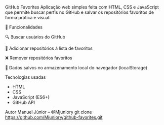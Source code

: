 GitHub Favorites
Aplicação web simples feita com HTML, CSS e JavaScript que permite buscar perfis no GitHub e salvar os repositórios favoritos de forma prática e visual.

🎯 Funcionalidades

🔍 Buscar usuários do GitHub

📌 Adicionar repositórios à lista de favoritos

❌ Remover repositórios favoritos

💾 Dados salvos no armazenamento local do navegador (localStorage)

 Tecnologias usadas

- HTML
- CSS
- JavaScript (ES6+)
- GitHub API

Autor
Manuel Júnior – @Mjuniory
git clone https://github.com/Mjuniory/github-favorites.git
